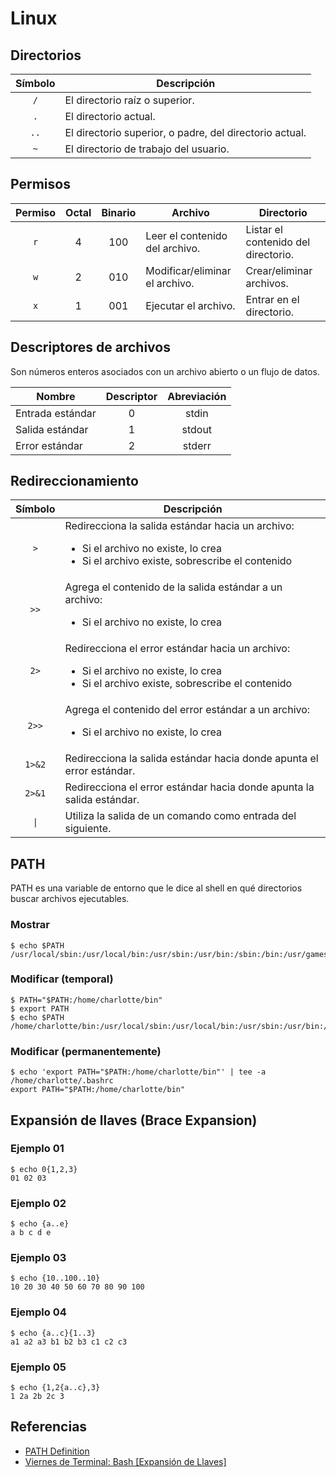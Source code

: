 # Linux

## Directorios
| Símbolo | Descripción |
| :-----------: | ----------- |
| `/` | El directorio raíz o superior. |
| `.` | El directorio actual. |
| `..` | El directorio superior, o padre, del directorio actual. |
| `~` | El directorio de trabajo del usuario. |


## Permisos
| Permiso | Octal | Binario | Archivo | Directorio | 
| :-----------: | :-----------: | :-----------: | ----------- | ----------- |
| `r` | 4 | 100 | Leer el contenido del archivo. | Listar el contenido del directorio. |
| `w` | 2 | 010 | Modificar/eliminar el archivo. | Crear/eliminar archivos. |
| `x` | 1 | 001 | Ejecutar el archivo. | Entrar en el directorio. |


## Descriptores de archivos
Son números enteros asociados con un archivo abierto o un flujo de datos. 

| Nombre | Descriptor | Abreviación |
| ----------- | :-----------: | :-----------: |
| Entrada estándar | 0 | stdin |
| Salida estándar | 1 | stdout |
| Error estándar | 2 | stderr |


## Redireccionamiento
| Símbolo | Descripción |
| :-----------: | ----------- |
| `>` | Redirecciona la salida estándar hacia un archivo: <ul><li>Si el archivo no existe, lo crea</li><li>Si el archivo existe, sobrescribe el contenido</li></ul> |
| `>>` | Agrega el contenido de la salida estándar a un archivo: <ul><li>Si el archivo no existe, lo crea</li></ul> |
| `2>` | Redirecciona el error estándar hacia un archivo: <ul><li>Si el archivo no existe, lo crea</li><li>Si el archivo existe, sobrescribe el contenido</li></ul> |
| `2>>` | Agrega el contenido del error estándar a un archivo: <ul><li>Si el archivo no existe, lo crea</li></ul> |
| `1>&2` | Redirecciona la salida estándar hacia donde apunta el error estándar. |
| `2>&1` | Redirecciona el error estándar hacia donde apunta la salida estándar. |
| <code>&#124;</code> | Utiliza la salida de un comando como entrada del siguiente. |


## PATH
PATH es una variable de entorno que le dice al shell en qué directorios buscar archivos ejecutables.

### Mostrar
```
$ echo $PATH
/usr/local/sbin:/usr/local/bin:/usr/sbin:/usr/bin:/sbin:/bin:/usr/games:/home/user/bin
```

### Modificar (temporal)
```
$ PATH="$PATH:/home/charlotte/bin"
$ export PATH
$ echo $PATH
/home/charlotte/bin:/usr/local/sbin:/usr/local/bin:/usr/sbin:/usr/bin:/sbin:/bin:/usr/games:/home/user/bin
```

### Modificar (permanentemente)
```
$ echo 'export PATH="$PATH:/home/charlotte/bin"' | tee -a /home/charlotte/.bashrc
export PATH="$PATH:/home/charlotte/bin"
```

## Expansión de llaves (Brace Expansion)

### Ejemplo 01
```
$ echo 0{1,2,3}
01 02 03
```

### Ejemplo 02
```
$ echo {a..e}
a b c d e
```

### Ejemplo 03
```
$ echo {10..100..10}
10 20 30 40 50 60 70 80 90 100
```

### Ejemplo 04
```
$ echo {a..c}{1..3}
a1 a2 a3 b1 b2 b3 c1 c2 c3
```

### Ejemplo 05
```
$ echo {1,2{a..c},3}
1 2a 2b 2c 3
```
## Referencias
- [PATH Definition](http://www.linfo.org/path_env_var.html)
- [Viernes de Terminal: Bash [Expansión de Llaves]](https://blog.desdelinux.net/viernes-terminal-bash-expansion-llaves/)
